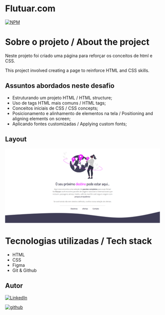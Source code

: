 # Flutuar.com
[![NPM](https://img.shields.io/npm/l/react)](./LICENSE)

# Sobre o projeto / About the project

Neste projeto foi criado uma página para reforçar os conceitos de html e CSS.

This project involved creating a page to reinforce HTML and CSS skills.

## Assuntos abordados neste desafio

- Estruturando um projeto HTML / HTML structure;
- Uso de tags HTML mais comuns / HTML tags;
- Conceitos iniciais de CSS / CSS concepts;
- Posicionamento e alinhamento de elementos na tela / Positioning and aligning elements on screen;
- Aplicando fontes customizadas / Applying custom fonts;

## Layout

![screen1](./assets/flutuar-page.png)

# Tecnologias utilizadas / Tech stack
- HTML
- CSS
- Figma
- Git & Github

## Autor

[![LinkedIn](https://img.shields.io/badge/-Rafael%20Nascimento-000099?style=flat&logo=linkedin)](https://www.linkedin.com/in/rafaelvnascimento/)

[![github](https://img.shields.io/badge/-Rafael%20Nascimento-000000?style=flat&logo=github)](https://www.linkedin.com/in/rafaelvnascimento/)
